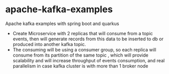 # apache-kafka-examples
Apache kafka examples with spring boot and quarkus

- Create Microservice with 2 replicas that will consume from a topic events, 
  then will generate records from this data to be inserted to db or produced into another kafka topic.
- The consuming will be using a consumer group, so each replica will consume from its partition of the same topic
  , which will provide scalability and will increase throughput of events consumption, and real parallelism in case kafka cluster is with more than 1 broker node

